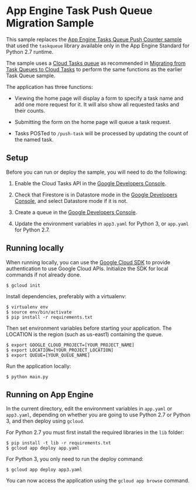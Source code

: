 # App Engine Task Push Queue Migration Sample

This sample replaces the
[App Engine Tasks Queue Push Counter sample](../../../taskqueue/counter)
that used the `taskqueue` library
available only in the App Engine Standard for Python 2.7 runtime.

The sample uses a
[Cloud Tasks queue](https://cloud.google.com/tasks/docs)
as recommended in
[Migrating from Task Queues to Cloud Tasks](https://cloud.google.com/tasks/docs/migrating)
to perform the same functions as the earlier Task Queue sample.

The application has three functions:

* Viewing the home page will display a form to specify a task name and add
  one more request for it. It will also show all requested tasks and their counts.

* Submitting the form on the home page will queue a task request.

* Tasks POSTed to `/push-task` will be processed by updating the count of
  the named task.

## Setup

Before you can run or deploy the sample, you will need to do the following:

1. Enable the Cloud Tasks API in the
[Google Developers Console](https://console.cloud.google.com/apis/library/cloudtasks.googleapis.com).

1. Check that Firestore is in Datastore mode in the
[Google Developers Console](https://console.cloud.google.com/datastore/welcome),
and select Datastore mode if it is not.

1. Create a queue in the
[Google Developers Console](https://console.cloud.google.com/cloudtasks).

1. Update the environment variables in ``app3.yaml`` for Python 3, or
``app.yaml`` for Python 2.7.

## Running locally

When running locally, you can use the [Google Cloud SDK](https://cloud.google.com/sdk)
to provide authentication to use Google Cloud APIs. Initialize the SDK for
local commands if not already done.

    $ gcloud init

Install dependencies, preferably with a virtualenv:

    $ virtualenv env
    $ source env/bin/activate
    $ pip install -r requirements.txt

Then set environment variables before starting your application. The
LOCATION is the region (such as us-east1) containing the queue.

    $ export GOOGLE_CLOUD_PROJECT=[YOUR_PROJECT_NAME]
    $ export LOCATION=[YOUR_PROJECT_LOCATION]
    $ export QUEUE=[YOUR_QUEUE_NAME]

Run the application locally:

    $ python main.py

## Running on App Engine

In the current directory, edit the environment variables in `app.yaml` or
`app3.yaml`, depending on whether you are going to use Python 2.7 or
Python 3, and then deploy using `gcloud`.

For Python 2.7 you must first
install the required libraries in the `lib` folder:

    $ pip install -t lib -r requirements.txt
    $ gcloud app deploy app.yaml

For Python 3, you only need to run the deploy command:

    $ gcloud app deploy app3.yaml

You can now access the application using the `gcloud app browse` command.
